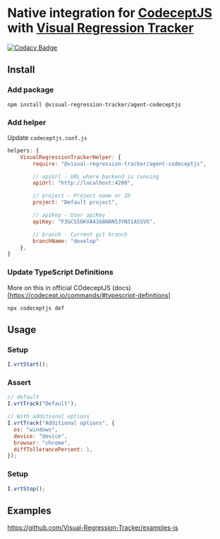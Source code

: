 # Native integration for [CodeceptJS](https://github.com/codecept-js/CodeceptJS) with [Visual Regression Tracker](https://github.com/Visual-Regression-Tracker/Visual-Regression-Tracker)

[![Codacy Badge](https://app.codacy.com/project/badge/Grade/3a106c1256144665ad0ab3148fb0f1e8)](https://www.codacy.com/gh/Visual-Regression-Tracker/agent-codeceptjs?utm_source=github.com&utm_medium=referral&utm_content=Visual-Regression-Tracker/agent-codeceptjs&utm_campaign=Badge_Grade)

## Install

### Add package

`npm install @visual-regression-tracker/agent-codeceptjs`

### Add helper

Update `codeceptjs.conf.js`

```js
helpers: {
    VisualRegressionTrackerHelper: {
        require: "@visual-regression-tracker/agent-codeceptjs",

        // apiUrl - URL where backend is running
        apiUrl: "http://localhost:4200",

        // project - Project name or ID
        project: "Default project",

        // apiKey - User apiKey
        apiKey: "F3GCS56KVA4168HAN53YN31ASSVG",

        // branch - Current git branch
        branchName: "develop"
    },
}
```

### Update TypeScript Definitions

More on this in official COdeceptJS (docs)[https://codecept.io/commands/#typescript-definitions]

`npx codeceptjs def`

## Usage

### Setup

```js
I.vrtStart();
```

### Assert

```js
// default
I.vrtTrack("Default");

// With additional options
I.vrtTrack("Additional options", {
  os: "windows",
  device: "device",
  browser: "chrome",
  diffTollerancePercent: 1,
});
```

### Setup

```js
I.vrtStop();
```

## Examples

https://github.com/Visual-Regression-Tracker/examples-js
